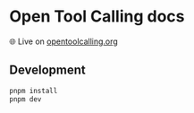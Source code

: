 # Open Tool Calling docs

:globe_with_meridians: Live on [opentoolcalling.org](https://opentoolcalling.org)

## Development

```bash
pnpm install
pnpm dev
```
